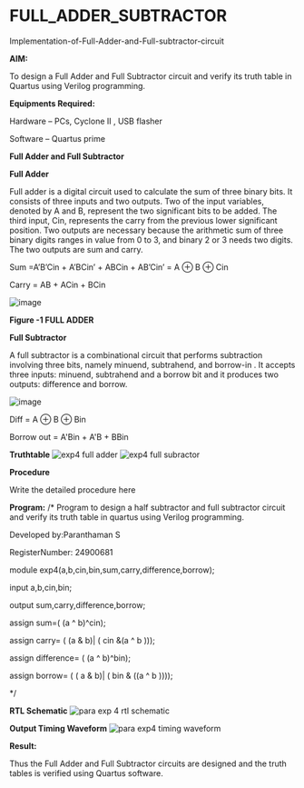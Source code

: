 # FULL_ADDER_SUBTRACTOR

Implementation-of-Full-Adder-and-Full-subtractor-circuit

**AIM:**

To design a Full Adder and Full Subtractor circuit and verify its truth table in Quartus using Verilog programming.

**Equipments Required:**

Hardware – PCs, Cyclone II , USB flasher

Software – Quartus prime

**Full Adder and Full Subtractor**

**Full Adder**

Full adder is a digital circuit used to calculate the sum of three binary bits. It consists of three inputs and two outputs. Two of the input variables, denoted by A and B, represent the two significant bits to be added. The third input, Cin, represents the carry from the previous lower significant position. Two outputs are necessary because the arithmetic sum of three binary digits ranges in value from 0 to 3, and binary 2 or 3 needs two digits. The two outputs are sum and carry.

Sum =A’B’Cin + A’BCin’ + ABCin + AB’Cin’ = A ⊕ B ⊕ Cin 

Carry = AB + ACin + BCin

![image](https://github.com/naavaneetha/FULL_ADDER_SUBTRACTOR/assets/154305477/0f30ba51-5ffb-4198-845f-18e054f675e7)

**Figure -1 FULL ADDER**

**Full Subtractor**

A full subtractor is a combinational circuit that performs subtraction involving three bits, namely minuend, subtrahend, and borrow-in . It accepts three inputs: minuend, subtrahend and a borrow bit and it produces two outputs: difference and borrow.

![image](https://github.com/naavaneetha/FULL_ADDER_SUBTRACTOR/assets/154305477/02b24f51-ab51-4304-9ad6-7b81ffc1ead5)

Diff = A ⊕ B ⊕ Bin 

Borrow out = A'Bin + A'B + BBin

**Truthtable**
![exp4 full adder](https://github.com/user-attachments/assets/2a67082b-bf4e-4e28-a4cb-4adb8d704e2a)
![exp4 full subractor](https://github.com/user-attachments/assets/e7b7eeea-b503-42e0-b433-63dc73f0a8e9)



**Procedure**

Write the detailed procedure here

**Program:**
/* Program to design a half subtractor and full subtractor circuit and verify its truth table in quartus using Verilog programming. 

Developed by:Paranthaman S

RegisterNumber: 24900681

module exp4(a,b,cin,bin,sum,carry,difference,borrow);

input a,b,cin,bin;

output sum,carry,difference,borrow;

assign sum=( (a ^ b)^cin);

assign carry= ( (a & b)| ( cin &(a ^ b )));

assign difference= ( (a ^ b)^bin);

assign borrow= ( ( a & b)| ( bin & ((a ^ b ))));


*/



**RTL Schematic**
![para exp 4 rtl schematic](https://github.com/user-attachments/assets/8fd42162-1496-44e9-9ec6-3792d0daa7d1)

**Output Timing Waveform**
![para exp4 timing waveform](https://github.com/user-attachments/assets/9bf48ec8-cca1-449c-8a19-d8637d3a26bb)

**Result:**

Thus the Full Adder and Full Subtractor circuits are designed and the truth tables is verified using Quartus software.



